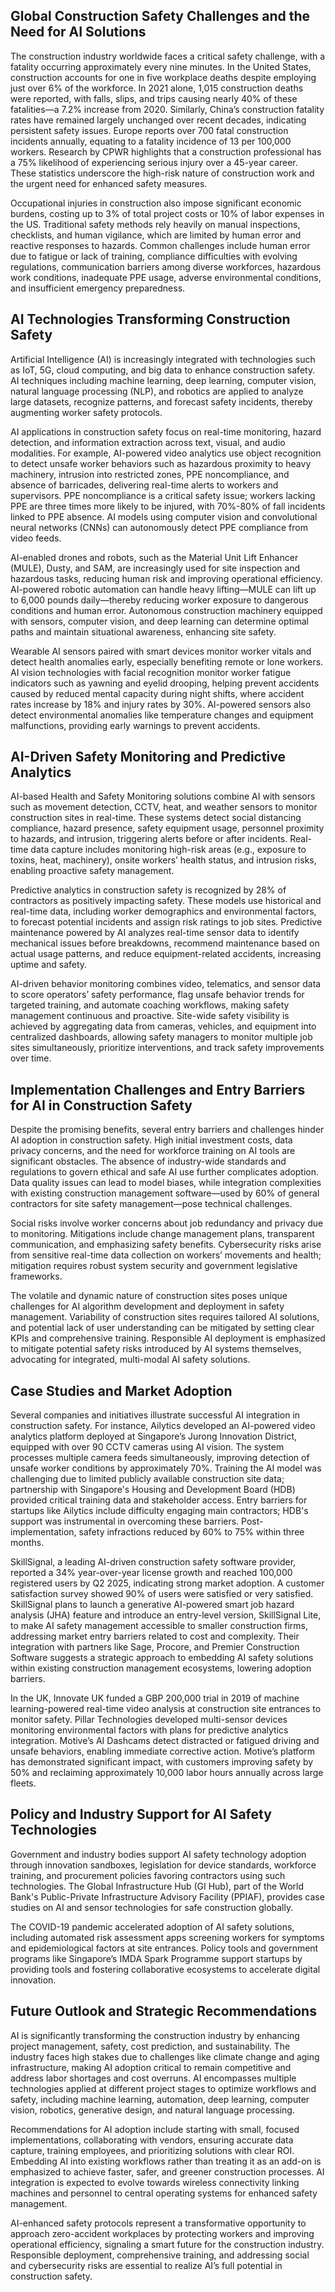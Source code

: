 ## Global Construction Safety Challenges and the Need for AI Solutions
The construction industry worldwide faces a critical safety challenge, with a fatality occurring approximately every nine minutes. In the United States, construction accounts for one in five workplace deaths despite employing just over 6% of the workforce. In 2021 alone, 1,015 construction deaths were reported, with falls, slips, and trips causing nearly 40% of these fatalities—a 7.2% increase from 2020. Similarly, China’s construction fatality rates have remained largely unchanged over recent decades, indicating persistent safety issues. Europe reports over 700 fatal construction incidents annually, equating to a fatality incidence of 13 per 100,000 workers. Research by CPWR highlights that a construction professional has a 75% likelihood of experiencing serious injury over a 45-year career. These statistics underscore the high-risk nature of construction work and the urgent need for enhanced safety measures.

Occupational injuries in construction also impose significant economic burdens, costing up to 3% of total project costs or 10% of labor expenses in the US. Traditional safety methods rely heavily on manual inspections, checklists, and human vigilance, which are limited by human error and reactive responses to hazards. Common challenges include human error due to fatigue or lack of training, compliance difficulties with evolving regulations, communication barriers among diverse workforces, hazardous work conditions, inadequate PPE usage, adverse environmental conditions, and insufficient emergency preparedness.

## AI Technologies Transforming Construction Safety
Artificial Intelligence (AI) is increasingly integrated with technologies such as IoT, 5G, cloud computing, and big data to enhance construction safety. AI techniques including machine learning, deep learning, computer vision, natural language processing (NLP), and robotics are applied to analyze large datasets, recognize patterns, and forecast safety incidents, thereby augmenting worker safety protocols.

AI applications in construction safety focus on real-time monitoring, hazard detection, and information extraction across text, visual, and audio modalities. For example, AI-powered video analytics use object recognition to detect unsafe worker behaviors such as hazardous proximity to heavy machinery, intrusion into restricted zones, PPE noncompliance, and absence of barricades, delivering real-time alerts to workers and supervisors. PPE noncompliance is a critical safety issue; workers lacking PPE are three times more likely to be injured, with 70%-80% of fall incidents linked to PPE absence. AI models using computer vision and convolutional neural networks (CNNs) can autonomously detect PPE compliance from video feeds.

AI-enabled drones and robots, such as the Material Unit Lift Enhancer (MULE), Dusty, and SAM, are increasingly used for site inspection and hazardous tasks, reducing human risk and improving operational efficiency. AI-powered robotic automation can handle heavy lifting—MULE can lift up to 6,000 pounds daily—thereby reducing worker exposure to dangerous conditions and human error. Autonomous construction machinery equipped with sensors, computer vision, and deep learning can determine optimal paths and maintain situational awareness, enhancing site safety.

Wearable AI sensors paired with smart devices monitor worker vitals and detect health anomalies early, especially benefiting remote or lone workers. AI vision technologies with facial recognition monitor worker fatigue indicators such as yawning and eyelid drooping, helping prevent accidents caused by reduced mental capacity during night shifts, where accident rates increase by 18% and injury rates by 30%. AI-powered sensors also detect environmental anomalies like temperature changes and equipment malfunctions, providing early warnings to prevent accidents.

## AI-Driven Safety Monitoring and Predictive Analytics
AI-based Health and Safety Monitoring solutions combine AI with sensors such as movement detection, CCTV, heat, and weather sensors to monitor construction sites in real-time. These systems detect social distancing compliance, hazard presence, safety equipment usage, personnel proximity to hazards, and intrusion, triggering alerts before or after incidents. Real-time data capture includes monitoring high-risk areas (e.g., exposure to toxins, heat, machinery), onsite workers’ health status, and intrusion risks, enabling proactive safety management.

Predictive analytics in construction safety is recognized by 28% of contractors as positively impacting safety. These models use historical and real-time data, including worker demographics and environmental factors, to forecast potential incidents and assign risk ratings to job sites. Predictive maintenance powered by AI analyzes real-time sensor data to identify mechanical issues before breakdowns, recommend maintenance based on actual usage patterns, and reduce equipment-related accidents, increasing uptime and safety.

AI-driven behavior monitoring combines video, telematics, and sensor data to score operators’ safety performance, flag unsafe behavior trends for targeted training, and automate coaching workflows, making safety management continuous and proactive. Site-wide safety visibility is achieved by aggregating data from cameras, vehicles, and equipment into centralized dashboards, allowing safety managers to monitor multiple job sites simultaneously, prioritize interventions, and track safety improvements over time.

## Implementation Challenges and Entry Barriers for AI in Construction Safety
Despite the promising benefits, several entry barriers and challenges hinder AI adoption in construction safety. High initial investment costs, data privacy concerns, and the need for workforce training on AI tools are significant obstacles. The absence of industry-wide standards and regulations to govern ethical and safe AI use further complicates adoption. Data quality issues can lead to model biases, while integration complexities with existing construction management software—used by 60% of general contractors for site safety management—pose technical challenges.

Social risks involve worker concerns about job redundancy and privacy due to monitoring. Mitigations include change management plans, transparent communication, and emphasizing safety benefits. Cybersecurity risks arise from sensitive real-time data collection on workers’ movements and health; mitigation requires robust system security and government legislative frameworks.

The volatile and dynamic nature of construction sites poses unique challenges for AI algorithm development and deployment in safety management. Variability of construction sites requires tailored AI solutions, and potential lack of user understanding can be mitigated by setting clear KPIs and comprehensive training. Responsible AI deployment is emphasized to mitigate potential safety risks introduced by AI systems themselves, advocating for integrated, multi-modal AI safety solutions.

## Case Studies and Market Adoption
Several companies and initiatives illustrate successful AI integration in construction safety. For instance, Ailytics developed an AI-powered video analytics platform deployed at Singapore’s Jurong Innovation District, equipped with over 90 CCTV cameras using AI vision. The system processes multiple camera feeds simultaneously, improving detection of unsafe worker conditions by approximately 70%. Training the AI model was challenging due to limited publicly available construction site data; partnership with Singapore's Housing and Development Board (HDB) provided critical training data and stakeholder access. Entry barriers for startups like Ailytics include difficulty engaging main contractors; HDB's support was instrumental in overcoming these barriers. Post-implementation, safety infractions reduced by 60% to 75% within three months.

SkillSignal, a leading AI-driven construction safety software provider, reported a 34% year-over-year license growth and reached 100,000 registered users by Q2 2025, indicating strong market adoption. A customer satisfaction survey showed 90% of users were satisfied or very satisfied. SkillSignal plans to launch a generative AI-powered smart job hazard analysis (JHA) feature and introduce an entry-level version, SkillSignal Lite, to make AI safety management accessible to smaller construction firms, addressing market entry barriers related to cost and complexity. Their integration with partners like Sage, Procore, and Premier Construction Software suggests a strategic approach to embedding AI safety solutions within existing construction management ecosystems, lowering adoption barriers.

In the UK, Innovate UK funded a GBP 200,000 trial in 2019 of machine learning-powered real-time video analysis at construction site entrances to monitor safety. Pillar Technologies developed multi-sensor devices monitoring environmental factors with plans for predictive analytics integration. Motive’s AI Dashcams detect distracted or fatigued driving and unsafe behaviors, enabling immediate corrective action. Motive’s platform has demonstrated significant impact, with customers improving safety by 50% and reclaiming approximately 10,000 labor hours annually across large fleets.

## Policy and Industry Support for AI Safety Technologies
Government and industry bodies support AI safety technology adoption through innovation sandboxes, legislation for device standards, workforce training, and procurement policies favoring contractors using such technologies. The Global Infrastructure Hub (GI Hub), part of the World Bank's Public-Private Infrastructure Advisory Facility (PPIAF), provides case studies on AI and sensor technologies for safe construction globally.

The COVID-19 pandemic accelerated adoption of AI safety solutions, including automated risk assessment apps screening workers for symptoms and epidemiological factors at site entrances. Policy tools and government programs like Singapore’s IMDA Spark Programme support startups by providing tools and fostering collaborative ecosystems to accelerate digital innovation.

## Future Outlook and Strategic Recommendations
AI is significantly transforming the construction industry by enhancing project management, safety, cost prediction, and sustainability. The industry faces high stakes due to challenges like climate change and aging infrastructure, making AI adoption critical to remain competitive and address labor shortages and cost overruns. AI encompasses multiple technologies applied at different project stages to optimize workflows and safety, including machine learning, automation, deep learning, computer vision, robotics, generative design, and natural language processing.

Recommendations for AI adoption include starting with small, focused implementations, collaborating with vendors, ensuring accurate data capture, training employees, and prioritizing solutions with clear ROI. Embedding AI into existing workflows rather than treating it as an add-on is emphasized to achieve faster, safer, and greener construction processes. AI integration is expected to evolve towards wireless connectivity linking machines and personnel to central operating systems for enhanced safety management.

AI-enhanced safety protocols represent a transformative opportunity to approach zero-accident workplaces by protecting workers and improving operational efficiency, signaling a smart future for the construction industry. Responsible deployment, comprehensive training, and addressing social and cybersecurity risks are essential to realize AI’s full potential in construction safety.